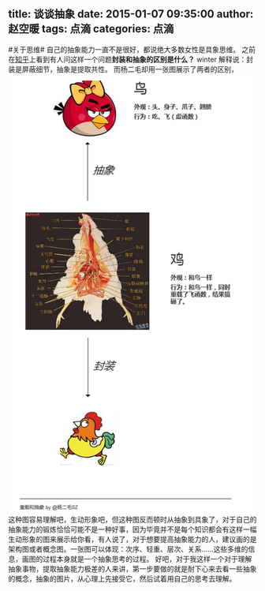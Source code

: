title: 谈谈抽象
date: 2015-01-07 09:35:00
author: 赵空暖
tags: 点滴
categories: 点滴
---
#关于思维#
自己的抽象能力一直不是很好，都说绝大多数女性是具象思维。
之前在[知乎](http://www.zhihu.com/question/20266563)上看到有人问这样一个问题<b>封装和抽象的区别是什么？</b>
winter 解释说：封装是屏蔽细节，抽象是提取共性。
而杨二毛却用一张图展示了两者的区别，
![bird](/image/bird.jpg)
这种图容易理解吧，生动形象吧，但这种图反而顿时从抽象到具象了，对于自己的抽象能力的锻炼恰恰可能不是一种好事，因为毕竟并不是每个知识都会有这样一幅生动形象的图来展示给你看，有人说了，对于想要提高抽象能力的人，建议画的是架构图或者概念图。一张图可以体现：次序、轻重、层次、关系……这些多维的信息，画图的过程本身就是一个抽象思考的过程。
好吧，对于我这样一个对于理解抽象事物，提取抽象能力极差的人来讲，第一步要做的就是耐下心来去看一些抽象的概念，抽象的图片，从心理上先接受它，然后试着用自己的思考去理解。
